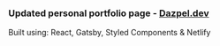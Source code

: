 ### Updated personal portfolio page - <a href="https://Dazpel.dev">Dazpel.dev</a>

Built using: React, Gatsby, Styled Components & Netlify

